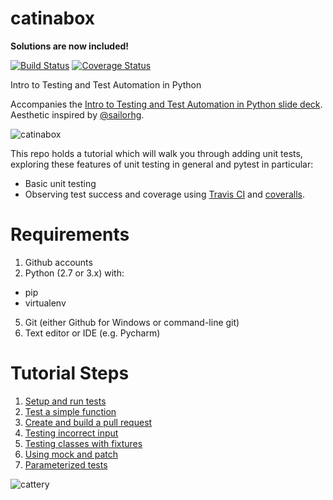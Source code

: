 # catinabox

**Solutions are now included!**

[![Build Status](https://travis-ci.org/keeppythonweird/catinabox.svg?branch=master)](https://travis-ci.org/keeppythonweird/catinabox)
[![Coverage Status](https://coveralls.io/repos/keeppythonweird/catinabox/badge.svg?branch=master&service=github)](https://coveralls.io/github/keeppythonweird/catinabox?branch=master)

Intro to Testing and Test Automation in Python

Accompanies the [Intro to Testing and Test Automation in Python slide deck](https://docs.google.com/presentation/d/1Yt-umW3l8NBHqJJk6PbM7tP5n2LZs5iVIyLwvnsGAvA/edit?usp=sharing).
Aesthetic inspired by [@sailorhg](https://twitter.com/sailorhg).

![catinabox](docs/catinabox.png)

This repo holds a tutorial which will walk you through adding unit tests,
exploring these features of unit testing in general and pytest in particular:
- Basic unit testing
- Observing test success and coverage using
  [Travis CI](https://travis-ci.org/) and [coveralls](https://coveralls.io/).

# Requirements

1. Github accounts
2. Python (2.7 or 3.x) with:
  - pip
  - virtualenv
5. Git (either Github for Windows or command-line git)
6. Text editor or IDE (e.g. Pycharm)

# Tutorial Steps

1. [Setup and run tests](./steps/run_tests.md)
2. [Test a simple function](./steps/simple_function.md)
3. [Create and build a pull request](./steps/pull.md)
4. [Testing incorrect input](./steps/input.md)
5. [Testing classes with fixtures](./steps/classes.md)
6. [Using mock and patch](./steps/mock.md)
7. [Parameterized tests](./steps/params.md)

![cattery](docs/cattery.png)
